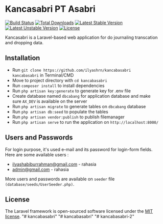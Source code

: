 # Kancasabri PT Asabri

[![Build Status](https://travis-ci.org/laravel/framework.svg)](https://travis-ci.org/laravel/framework)
[![Total Downloads](https://poser.pugx.org/laravel/framework/d/total.svg)](https://packagist.org/packages/laravel/framework)
[![Latest Stable Version](https://poser.pugx.org/laravel/framework/v/stable.svg)](https://packagist.org/packages/laravel/framework)
[![Latest Unstable Version](https://poser.pugx.org/laravel/framework/v/unstable.svg)](https://packagist.org/packages/laravel/framework)
[![License](https://poser.pugx.org/laravel/framework/license.svg)](https://packagist.org/packages/laravel/framework)

Kancasabri is a Laravel-based web application for do journaling transcation and dropping data.

## Installation

* Run `git clone https://github.com/ilyashrn/kancabasabri kancabasabri` in Terminal/CMD
* Move to project directory with `cd kancabasabri`
* Run `composer install` to install dependencies
* Run `php artisan key:generate` to generate key for .env file
* Create database named `dbcabang` for application database and make sure `AX_DEV` is available on the server
* Run `php artisan migrate` to generate tables on `dbcabang` database
* Run `php artisan db:seed` to populate the tables
* Run `php artisan vendor:publish` to publish filemanager
* Run `php artisan serve` to run the application on `http://localhost:8000/`

## Users and Passwords

For login purpose, it's used e-mail and its password for login-form fields. Here are some available users : 
* ilyashabiburrahman@gmail.com - rahasia
* admin@gmail.com - rahasia

More users and passwords are available on `seeder` file `(database/seeds/UserSeeder.php)`.

## License

The Laravel framework is open-sourced software licensed under the [MIT license](http://opensource.org/licenses/MIT).
"# kancabasabri" 
"# kancabasabri" 
"# kancabasabri-2" 
